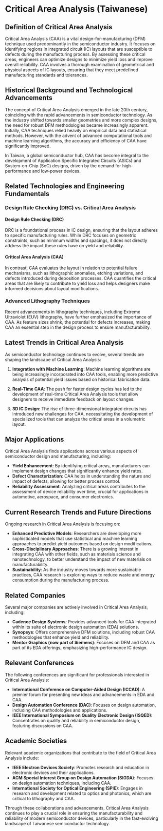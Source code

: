 # Critical Area Analysis (Taiwanese)

## Definition of Critical Area Analysis

Critical Area Analysis (CAA) is a vital design-for-manufacturing (DFM) technique used predominantly in the semiconductor industry. It focuses on identifying regions in integrated circuit (IC) layouts that are susceptible to defects during the manufacturing process. By assessing these critical areas, engineers can optimize designs to minimize yield loss and improve overall reliability. CAA involves a thorough examination of geometrical and physical aspects of IC layouts, ensuring that they meet predefined manufacturing standards and tolerances.

## Historical Background and Technological Advancements

The concept of Critical Area Analysis emerged in the late 20th century, coinciding with the rapid advancements in semiconductor technology. As the industry shifted towards smaller geometries and more complex designs, the need for robust DFM methodologies became increasingly apparent. Initially, CAA techniques relied heavily on empirical data and statistical methods. However, with the advent of advanced computational tools and machine learning algorithms, the accuracy and efficiency of CAA have significantly improved. 

In Taiwan, a global semiconductor hub, CAA has become integral to the development of Application Specific Integrated Circuits (ASICs) and System-on-Chip (SoC) designs, driven by the demand for high-performance and low-power devices.

## Related Technologies and Engineering Fundamentals

### Design Rule Checking (DRC) vs. Critical Area Analysis

#### Design Rule Checking (DRC)

DRC is a foundational process in IC design, ensuring that the layout adheres to specific manufacturing rules. While DRC focuses on geometric constraints, such as minimum widths and spacings, it does not directly address the impact these rules have on yield and reliability.

#### Critical Area Analysis (CAA)

In contrast, CAA evaluates the layout in relation to potential failure mechanisms, such as lithographic anomalies, etching variations, and defects introduced during deposition processes. CAA quantifies the critical areas that are likely to contribute to yield loss and helps designers make informed decisions about layout modifications.

### Advanced Lithography Techniques

Recent advancements in lithography techniques, including Extreme Ultraviolet (EUV) lithography, have further emphasized the importance of CAA. As feature sizes shrink, the potential for defects increases, making CAA an essential step in the design process to ensure manufacturability.

## Latest Trends in Critical Area Analysis

As semiconductor technology continues to evolve, several trends are shaping the landscape of Critical Area Analysis:

1. **Integration with Machine Learning**: Machine learning algorithms are being increasingly incorporated into CAA tools, enabling more predictive analysis of potential yield issues based on historical fabrication data.

2. **Real-Time CAA**: The push for faster design cycles has led to the development of real-time Critical Area Analysis tools that allow designers to receive immediate feedback on layout changes.

3. **3D IC Design**: The rise of three-dimensional integrated circuits has introduced new challenges for CAA, necessitating the development of specialized tools that can analyze the critical areas in a volumetric layout.

## Major Applications

Critical Area Analysis finds applications across various aspects of semiconductor design and manufacturing, including:

- **Yield Enhancement**: By identifying critical areas, manufacturers can implement design changes that significantly enhance yield rates.
- **Defect Characterization**: CAA helps in understanding the nature and impact of defects, allowing for better process control.
- **Reliability Assessment**: Analyzing critical areas contributes to the assessment of device reliability over time, crucial for applications in automotive, aerospace, and consumer electronics.

## Current Research Trends and Future Directions

Ongoing research in Critical Area Analysis is focusing on:

- **Enhanced Predictive Models**: Researchers are developing more sophisticated models that use statistical and machine learning approaches to predict yield outcomes based on design modifications.
- **Cross-Disciplinary Approaches**: There is a growing interest in integrating CAA with other fields, such as materials science and nanotechnology, to better understand the impact of new materials on manufacturability.
- **Sustainability**: As the industry moves towards more sustainable practices, CAA research is exploring ways to reduce waste and energy consumption during the manufacturing process.

## Related Companies

Several major companies are actively involved in Critical Area Analysis, including:

- **Cadence Design Systems**: Provides advanced tools for CAA integrated within its suite of electronic design automation (EDA) solutions.
- **Synopsys**: Offers comprehensive DFM solutions, including robust CAA methodologies that enhance yield and reliability.
- **Mentor Graphics (now part of Siemens)**: Focuses on DFM and CAA as part of its EDA offerings, emphasizing high-performance IC design.

## Relevant Conferences

The following conferences are significant for professionals interested in Critical Area Analysis:

- **International Conference on Computer-Aided Design (ICCAD)**: A premier forum for presenting new ideas and advancements in EDA and CAA.
- **Design Automation Conference (DAC)**: Focuses on design automation, including CAA methodologies and applications.
- **IEEE International Symposium on Quality Electronic Design (ISQED)**: Concentrates on quality and reliability in semiconductor design, featuring discussions on CAA.

## Academic Societies

Relevant academic organizations that contribute to the field of Critical Area Analysis include:

- **IEEE Electron Devices Society**: Promotes research and education in electronic devices and their applications.
- **ACM Special Interest Group on Design Automation (SIGDA)**: Focuses on design automation techniques, including CAA.
- **International Society for Optical Engineering (SPIE)**: Engages in research and development related to optics and photonics, which are critical to lithography and CAA.

Through these collaborations and advancements, Critical Area Analysis continues to play a crucial role in ensuring the manufacturability and reliability of modern semiconductor devices, particularly in the fast-evolving landscape of Taiwanese semiconductor technology.